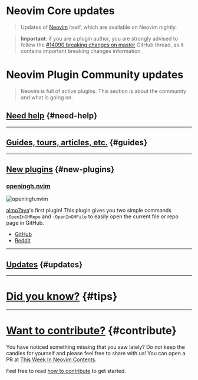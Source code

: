 # Neovim Core updates

> Updates of [Neovim](https://neovim.org) itself, which are available on Neovim nightly.

> **Important**: if you are a plugin author, you are strongly advised to follow the
> [#14090 breaking changes on master](https://github.com/neovim/neovim/issues/14090) GitHub thread, as it contains
> important breaking changes information.

# Neovim Plugin Community updates

> Neovim is full of active plugins. This section is about the community and what is going on.

## [Need help](#need-help) {#need-help}

---

## [Guides, tours, articles, etc.](#guides) {#guides}

---

## [New plugins](#new-plugins) {#new-plugins}

<h3 id="openingh.nvim">
  <a href="#openingh.nvim">
    <span class="icon-text">
      <span class="icon">
        <i class="fa-solid fa-book"></i>
      </span>
      <span>openingh.nvim</span>
    </span>
  </a>
</h3>

![openingh.nvim](https://user-images.githubusercontent.com/17254073/192883482-f04cce8e-6ea4-4037-b554-c64c5e5586c2.gif)

[almo7aya](https://github.com/almo7aya)'s first plugin! This plugin gives you two simple commands `:OpenInGHRepo` and `:OpenInGHFile` to easily open the current file or repo page in GitHub.

- [GitHub](https://github.com/almo7aya/openingh.nvim)
- [Reddit](https://www.reddit.com/r/neovim/comments/xpqr1z/openinghnvim_open_file_or_project_in_github_for/)

---

## [Updates](#updates) {#updates}

---

# [Did you know?](#tips) {#tips}

---

# [Want to contribute?](#contribute) {#contribute}

You have noticed something missing that you saw lately? Do not keep the candies for yourself and please feel free to
share with us! You can open a PR at [This Week In Neovim Contents](https://github.com/phaazon/this-week-in-neovim-contents).

Feel free to read [how to contribute](https://github.com/phaazon/this-week-in-neovim-contents#how-to-contribute)
to get started.

